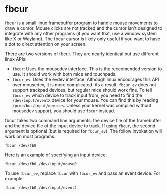 # fbcur

fbcur is a small linux framebuffer program to handle mouse movements to draw a
cursor. Mouse clicks are not tracked and the cursor isn't designed to integrate
with any other programs (if you want that, use a window system like X or
Wayland). The fbcur cursor is likely only useful if you want to have a dot to
direct attention on your screen.

There are two versions of fbcur. They are nearly identical but use different
linux APIs:
- `fbcur`: Uses the mousedev interface. This is the reccomended version to use.
    It should work with both mice and touchpads.
- `fbcur_ev`: Uses the evdev interface. Although linux encourages this API over
    mousedev, it is more complicated. As a result, `fbcur_ev` does not support
    trackpad devices, but regular mice should work fine. To tell `fbcur_ev`
    which device to track input from, you need to find the `/dev/input/eventX`
    device for your mouse. You can find this by reading
    `/proc/bus/input/devices`. Unless your kernel was compiled without mousedev
    support, you should use `fbcur` instead.

fbcur takes two command line arguments: the device file of the framebuffer and
the device file of the input device to track. If using `fbcur`, the second
argument is optional (but is required for `fbcur_ev`). The follow invokation
will work on most programs:
```
fbcur /dev/fb0
```
Here is an example of specifying an input device:
```
fbcur /dev/fb0 /dev/input/mouse0
```
To use `fbcur_ev`, replace `fbcur` with `fbcur_ev` and pass an event device.
For example:
```
fbcur /dev/fb0 /dev/input/event2
```
